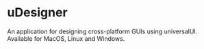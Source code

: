 <h1>uDesigner</h1>

An application for designing cross-platform GUIs using universalUI. Available for MacOS, Linux and Windows. 

